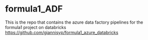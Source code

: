 # formula1_ADF
This is the repo that contains the azure data factory pipelines for the formula1 project on databricks https://github.com/giannisyp/formula1_azure_databricks
